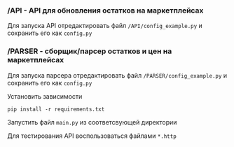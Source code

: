 ### **/API - API для обновления остатков на маркетплейсах**

Для запуска API отредактировать файл
`/API/config_example.py` и сохранить его как `config.py`


### **/PARSER - сборщик/парсер остатков и цен на маркетплейсах**

Для запуска парсера отредактировать файл
`/PARSER/config_example.py` и сохранить его как `config.py`

Установить зависимости

`pip install -r requirements.txt`

Запустить файл `main.py` из соответсвующей директории

Для тестирования API воспользоваться файлами `*.http`